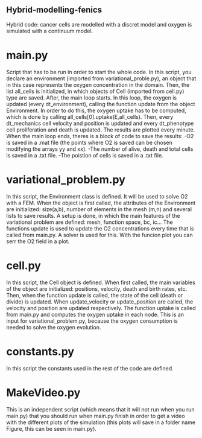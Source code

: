 ## Hybrid-modelling-fenics
Hybrid code: cancer cells are modelled with a discret model and oxygen is simulated with a continuum model.

# main.py
Script that has to be run in order to start the whole code.
In this script, you declare an environment (imported from variational_proble.py), an object that in this case represents the oxygen concentration in the domain. Then, the list all_cells is initialized, in which objects of Cell (imported from cell.py) type are saved. 
After, the main loop starts. In this loop, the oxygen is updated (every dt_environment), calling the function update from the object Environment. In order to do this, the oxygen uptake has to be computed, which is done by calling all_cells[0].uptake(E,all_cells). Then, every dt_mechanics cell velocity and position is updated and every dt_phenotype cell proliferation and death is updated.
The results are plotted every minute.
When the main loop ends, theres is a block of code to save the results:
-O2 is saved in a .mat file (the points where O2 is saved can be chosen modifying the arrays yy and xx).
-The number of alive, death and total cells is saved in a .txt file.
-The poistion of cells is saved in a .txt file.

# variational_problem.py
In this script, the Environment class is defined. It will be used to solve O2 with a FEM.
When the object is first called, the attributes of the Environment are initialized: size(a,b), number of elements in the mesh (m,n) and several lists to save results.
A setup is done, in which the main features of the variational problem are defined: mesh, function space, bc, ic...
The functions update is used to update the O2 concentrations every time that is called from main.py. A solver is used for this.
With the funcion plot you can serr the O2 field in a plot.

# cell.py
In this script, the Cell object is defined. 
When first called, the main variables of the object are initialized: positions, velocity, death and birth rates, etc.
Then, when the function update is called, the state of the cell (death or divide) is updated. 
When update_velocity or update_position are called, the velocity and position are updated respectively.
The function uptake is called from main.py and computes the oxygen uptake in each node. This is an input for variational_problem.py, because the oxygen consumption is needed to solve the oxygen evolution.

# constants.py
In this script the constants used in the rest of the code are defined.

# MakeVideo.py
This is an independent script (which means that it will not run when you run main.py) that you should run when main.py finish in order to get a video with the different plots of the simulation (this plots will save in a folder name Figure, this can be seen in main.py).
